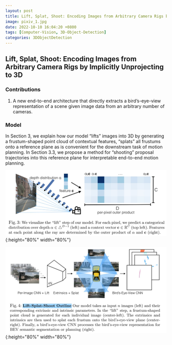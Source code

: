 ```yaml
---
layout: post
title: Lift, Splat, Shoot: Encoding Images from Arbitrary Camera Rigs by Implicitly Unprojecting to 3D
image: pixiv_1.jpg
date: 2022-10-10 16:04:20 +0800
tags: [Computer-Vision, 3D-Object-Detection]
categories: 3DObjectDetection
---
```



## Lift, Splat, Shoot: Encoding Images from Arbitrary Camera Rigs by Implicitly Unprojecting to 3D


### Contributions
1. A new end-to-end architecture that directly extracts a bird’s-eye-view representation of a scene given image data from an arbitrary number of cameras.

### Model
In Section 3, we explain how our model “lifts” images into 3D by generating a frustum-shaped point cloud of contextual features, “splats” all frustums onto a reference plane as is convenient for the downstream task of motion planning. In Section 3.3, we propose a method for “shooting” proposal trajectories into this reference plane for interpretable end-to-end motion planning.

<!-- <div align=center><img src=https://github.com/Zanue/Zanue.github.io/raw/main/images/lift.jpg width=80% /></div> -->
![](https://github.com/Zanue/Zanue.github.io/raw/main/images/lift.jpg){:height="80%" width="80%"}


<!-- <div align=center><img src=https://github.com/Zanue/Zanue.github.io/raw/main/images/lift-splat-shoot.jpg width=80% /></div> -->
![](https://github.com/Zanue/Zanue.github.io/raw/main/images/lift-splat-shoot.jpg){:height="80%" width="80%"}

